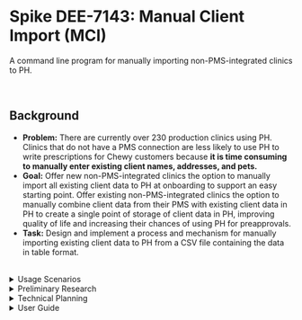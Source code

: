 # Spike DEE-7143: Manual Client Import (MCI)  

A command line program for manually importing non-PMS-integrated clinics to PH.

<br>

## Background  

- **Problem:** There are currently over 230 production clinics using PH. Clinics that do not have a PMS connection are less likely to use PH to write prescriptions for Chewy customers because **it is time consuming to manually enter existing client names, addresses, and pets.**
- **Goal:** Offer new non-PMS-integrated clinics the option to manually import all existing client data to PH at onboarding to support an easy starting point. Offer existing non-PMS-integrated clinics the option to manually combine client data from their PMS with existing client data in PH to create a single point of storage of client data in PH, improving quality of life and increasing their chances of using PH for preapprovals.
- **Task:** Design and implement a process and mechanism for manually importing existing client data to PH from a CSV file containing the data in table format.



<br>
<details><summary>Usage Scenarios</summary><br>

A new clinic:  
1. Newly onboarded clinic is not able to integrate existing client data to PH because we do not yet support their specific PMS system
2. Clinic exports ALL customer data into some file format
3. Clinic ships that data file off to ISR for modification
4. ISR uses that data file to convert into/create a CSV file that follows the specifically defined format 
5. ISR ships the well-formatted, valid CSV file to PH engineers 
6. PH engineers use manual import tool to import the data to PH 
7. The clinic can now write prescriptions to their existing customers using PH

<br>

An existing clinic:
1. An existing clinic chose not to integrate existing client data to PH at onboarding
2. The clinic now experiences the pain point of having to ask existing clientele for their name and address to write a preapproval
3. Clinic exports ALL existing customer data into some file format (some data may now overlap with existing data in PH)
4. Clinic ships that data file off to ISR for modification
5. ISR uses that data file to convert into/create a CSV file that follows the specifically defined format 
6. ISR ships the well-formatted, valid CSV file to PH engineers 
7. PH engineers use manual import tool to import the data to PH, **ensuring that duplicated data is taken care of, and discrepancies in duplicated data do not crash the import**
8. The clinic no longer needs to spend time asking their existing customer for their name and address to write a prescription, increasing the changes of using PH to write one.



<br><br>
</details>
<details><summary>Preliminary Research</summary><br>

**Definitions**  
- ISR: Internal Sales Rep 
- PMS: Practice Management Software (pronounced "pims")
- PHI: Pet Health Integrations 

<br>

**Onboarding**  
TODO: As of now, how do we integrate *with* PMS? What is the **vet experience** connecting their PMS to PH? How can we fit the manual import into onboarding? How can we fit the manual import into existing clinics?

<br>

**PMS**  
TODO: connect with Prarabsh and Asha for Overview of PMS service 

<br>

**ISR**  
TODO: connect with Cindy Hearn to understand ISR capabilities 



<br><br>
</details>
<details><summary>Technical Planning</summary><br>

**Import File Format**  
To start, we will collect
- customer email
- customer first name
- customer last name 
- shipping address (how do we parse this in our mutation?)

TODO: create an example file and link here

Unique customer identifier options
- customer email
- combination of customer first and last name
- combination of customer first, last name and email



<br>

**Design Decisions**  
TODO:  logic plan  
TODO: tool plan (which language, frameworks)  
TODO: how to handle identical, duplicate date  
TODO: how to handle duplicate data with descrepancy (eg the same user and email, but different address)  
TODO: how to handle errors  
TODO: can this tool be run multiple times? what happens when we rerun an import? should it replace existing records? if im already in there but my address has changed should it change my address?  
TODO: unique ID is email for the customer - if someone updates their email address , they will appear in the system TWO times (is that okay? is there another checking mechanism?)  
TODO: will I leverage existing mutations or create my own? do the existing ones suffice?

<br>

**Test Plan**  
TODO: if the tool can go both ways - generate the CSV file from a PH instance as well as PH to CSV and the files will be the same 

<br>

**Further Development**  
TODO: how can we also manually import PET information??  

TODO: how to scale this tool to be used in the PH platform as a front end supported feature of PH  
eg click import and point to a file to import them 




<br><br>
</details>
<details><summary>User Guide</summary><br>
-What's the exact format for ISR to convert into ?  
-What are the requirements  
-how to use this tool at the command line 
<br>
</details>




